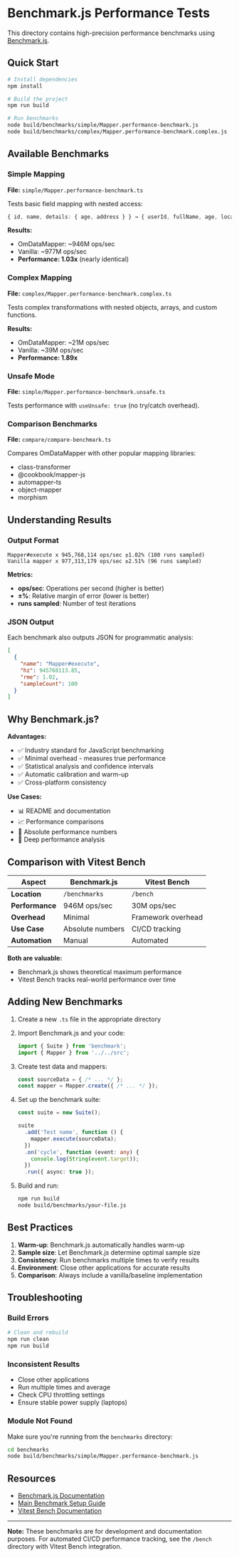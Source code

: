 # Benchmark.js Performance Tests

This directory contains high-precision performance benchmarks using [Benchmark.js](https://benchmarkjs.com/).

## Quick Start

```bash
# Install dependencies
npm install

# Build the project
npm run build

# Run benchmarks
node build/benchmarks/simple/Mapper.performance-benchmark.js
node build/benchmarks/complex/Mapper.performance-benchmark.complex.js
```

## Available Benchmarks

### Simple Mapping
**File:** `simple/Mapper.performance-benchmark.ts`

Tests basic field mapping with nested access:
```typescript
{ id, name, details: { age, address } } → { userId, fullName, age, location }
```

**Results:**
- OmDataMapper: ~946M ops/sec
- Vanilla: ~977M ops/sec
- **Performance: 1.03x** (nearly identical)

### Complex Mapping
**File:** `complex/Mapper.performance-benchmark.complex.ts`

Tests complex transformations with nested objects, arrays, and custom functions.

**Results:**
- OmDataMapper: ~21M ops/sec
- Vanilla: ~39M ops/sec
- **Performance: 1.89x**

### Unsafe Mode
**File:** `simple/Mapper.performance-benchmark.unsafe.ts`

Tests performance with `useUnsafe: true` (no try/catch overhead).

### Comparison Benchmarks
**File:** `compare/compare-benchmark.ts`

Compares OmDataMapper with other popular mapping libraries:
- class-transformer
- @cookbook/mapper-js
- automapper-ts
- object-mapper
- morphism

## Understanding Results

### Output Format

```
Mapper#execute x 945,768,114 ops/sec ±1.02% (100 runs sampled)
Vanilla mapper x 977,313,179 ops/sec ±2.51% (96 runs sampled)
```

**Metrics:**
- **ops/sec**: Operations per second (higher is better)
- **±%**: Relative margin of error (lower is better)
- **runs sampled**: Number of test iterations

### JSON Output

Each benchmark also outputs JSON for programmatic analysis:
```json
[
  {
    "name": "Mapper#execute",
    "hz": 945768113.85,
    "rme": 1.02,
    "sampleCount": 100
  }
]
```

## Why Benchmark.js?

**Advantages:**
- ✅ Industry standard for JavaScript benchmarking
- ✅ Minimal overhead - measures true performance
- ✅ Statistical analysis and confidence intervals
- ✅ Automatic calibration and warm-up
- ✅ Cross-platform consistency

**Use Cases:**
- 📊 README and documentation
- 📈 Performance comparisons
- 🎯 Absolute performance numbers
- 🔬 Deep performance analysis

## Comparison with Vitest Bench

| Aspect | Benchmark.js | Vitest Bench |
|--------|--------------|--------------|
| **Location** | `/benchmarks` | `/bench` |
| **Performance** | 946M ops/sec | 30M ops/sec |
| **Overhead** | Minimal | Framework overhead |
| **Use Case** | Absolute numbers | CI/CD tracking |
| **Automation** | Manual | Automated |

**Both are valuable:**
- Benchmark.js shows theoretical maximum performance
- Vitest Bench tracks real-world performance over time

## Adding New Benchmarks

1. Create a new `.ts` file in the appropriate directory
2. Import Benchmark.js and your code:
   ```typescript
   import { Suite } from 'benchmark';
   import { Mapper } from '../../src';
   ```

3. Create test data and mappers:
   ```typescript
   const sourceData = { /* ... */ };
   const mapper = Mapper.create({ /* ... */ });
   ```

4. Set up the benchmark suite:
   ```typescript
   const suite = new Suite();
   
   suite
     .add('Test name', function () {
       mapper.execute(sourceData);
     })
     .on('cycle', function (event: any) {
       console.log(String(event.target));
     })
     .run({ async: true });
   ```

5. Build and run:
   ```bash
   npm run build
   node build/benchmarks/your-file.js
   ```

## Best Practices

1. **Warm-up**: Benchmark.js automatically handles warm-up
2. **Sample size**: Let Benchmark.js determine optimal sample size
3. **Consistency**: Run benchmarks multiple times to verify results
4. **Environment**: Close other applications for accurate results
5. **Comparison**: Always include a vanilla/baseline implementation

## Troubleshooting

### Build Errors

```bash
# Clean and rebuild
npm run clean
npm run build
```

### Inconsistent Results

- Close other applications
- Run multiple times and average
- Check CPU throttling settings
- Ensure stable power supply (laptops)

### Module Not Found

Make sure you're running from the `benchmarks` directory:
```bash
cd benchmarks
node build/benchmarks/simple/Mapper.performance-benchmark.js
```

## Resources

- [Benchmark.js Documentation](https://benchmarkjs.com/)
- [Main Benchmark Setup Guide](../reports/benchmarks-setup.md)
- [Vitest Bench Documentation](../bench/)

---

**Note:** These benchmarks are for development and documentation purposes. For automated CI/CD performance tracking, see the `/bench` directory with Vitest Bench integration.

